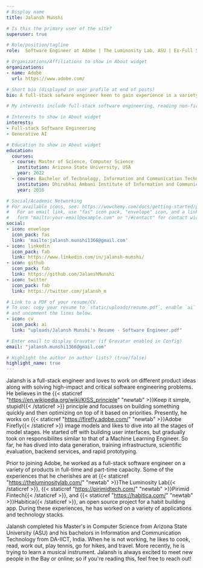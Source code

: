 ```yaml
---
# Display name
title: Jalansh Munshi

# Is this the primary user of the site?
superuser: true

# Role/position/tagline
role:  Software Engineer at Adobe | The Luminosity Lab, ASU | Ex-Full Stack Dev at Pirimid Fintech

# Organizations/Affiliations to show in About widget
organizations:
- name: Adobe
  url: https://www.adobe.com/

# Short bio (displayed in user profile at end of posts)
bio: A full-stack sofware engineer keen to gain experience in a variety of products. Hit me up if you have a new idea that we can work on!  

# My interests include full-stack software engineering, reading non-fiction, traveling, and cooking. 

# Interests to show in About widget
interests:
- Full-stack Software Engineering
- Generative AI

# Education to show in About widget
education:
  courses:
  - course: Master of Science, Computer Science
    institution: Arizona State University, USA
    year: 2022
  - course: Bachelor of Technology, Information and Communication Technology
    institution: Dhirubhai Ambani Institute of Information and Communication Technology (DA-IICT) - Gandhinagar, India
    year: 2016

# Social/Academic Networking
# For available icons, see: https://wowchemy.com/docs/getting-started/page-builder/#icons
#   For an email link, use "fas" icon pack, "envelope" icon, and a link in the
#   form "mailto:your-email@example.com" or "/#contact" for contact widget.
social:
- icon: envelope
  icon_pack: fas
  link: 'mailto:jalansh.munshi1366@gmail.com'
- icon: linkedin
  icon_pack: fab
  link: https://www.linkedin.com/in/jalansh-munshi/
- icon: github
  icon_pack: fab
  link: https://github.com/JalanshMunshi
- icon: twitter
  icon_pack: fab
  link: https://twitter.com/jalansh_m

# Link to a PDF of your resume/CV.
# To use: copy your resume to `static/uploads/resume.pdf`, enable `ai` icons in `params.toml`, 
# and uncomment the lines below.
- icon: cv
  icon_pack: ai
  link: "uploads/Jalansh Munshi's Resume - Software Engineer.pdf"

# Enter email to display Gravatar (if Gravatar enabled in Config)
email: "jalansh.munshi1366@gmail.com"

# Highlight the author in author lists? (true/false)
highlight_name: true
---
```


Jalansh is a full-stack engineer and loves to work on different product ideas along with solving high-impact and critical software engineering problems. He believes in the {{< staticref "https://en.wikipedia.org/wiki/KISS_principle" "newtab" >}}Keep it simple, stupid!{{< /staticref >}} principle and focusses on building something quickly and then optimizing on top of it based on priorities. Presently, he works on {{< staticref "https://firefly.adobe.com/" "newtab" >}}Adobe Firefly{{< /staticref >}} image models and likes to dive into all the stages of model stages. He started off with building user interfaces, but gradually took on responsibilites similar to that of a Machine Learning Engineer. So far, he has dived into data generation, training infrastructure, scientific evaluation, backend services, and rapid prototyping. 

Prior to joining Adobe, he worked as a full-stack software engineer on a variety of products in full-time and part-time capacity. Some of the experiences that he cherishes are at {{< staticref "https://theluminositylab.com/" "newtab" >}}The Luminosity Lab{{< /staticref >}}, {{< staticref "https://pirimidtech.com/" "newtab" >}}Pirimid Fintech{{< /staticref >}}, and {{< staticref "https://habitica.com/" "newtab" >}}Habitica{{< /staticref >}}, an open source project for a habit building app. During these experiences, he has worked on a variety of applications and technology stacks. 

Jalansh completed his Master's in Computer Science from Arizona State University (ASU) and his bachelors in Information and Communication Technology from DA-IICT, India. When he is not working, he likes to cook, read, work out, play tennis, go for hikes, and travel. More recently, he is trying to learn a musical instrument. Jalansh is always excited to meet new people in the Bay or online; so if you're reading this, feel free to reach out!

<!-- {{< icon name="download" pack="fas" >}} Download my {{< staticref "uploads/demo_resume.pdf" "newtab" >}}resumé{{< /staticref >}}. -->

